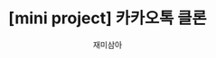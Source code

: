 ---
title: "[mini project] 카카오톡 클론"
layout: post
subtitle: 재미삼아

categories: Project
tags: kakao
comments: true

published: true
---